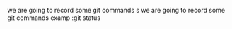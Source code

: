   

 we are going to record some git commands
  s
  we are going to record some git commands
examp :git status
